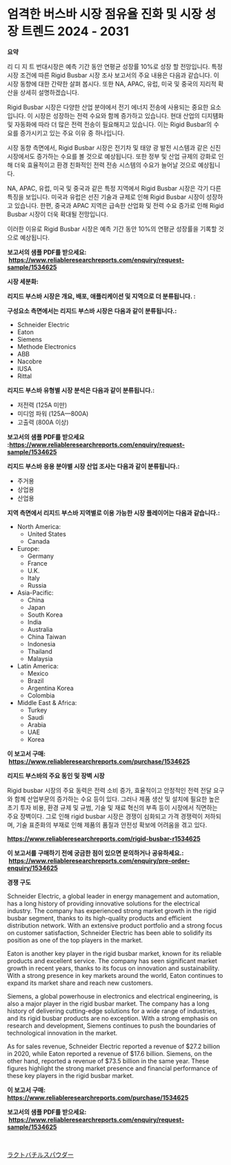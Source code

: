 <p><h1>엄격한 버스바 시장 점유율 진화 및 시장 성장 트렌드 2024 - 2031</h1></p><p><strong>요약</strong></p>
<p><p>리 디 지 트 번대시장은 예측 기간 동안 연평균 성장률 10%로 성장 할 전망입니다. 특정 시장 조건에 따른 Rigid Busbar 시장 조사 보고서의 주요 내용은 다음과 같습니다. 이 시장 동향에 대한 간략한 살펴 봅시다. 또한 NA, APAC, 유럽, 미국 및 중국의 지리적 확산을 상세히 설명하겠습니다.</p><p>Rigid Busbar 시장은 다양한 산업 분야에서 전기 에너지 전송에 사용되는 중요한 요소입니다. 이 시장은 성장하는 전력 수요와 함께 증가하고 있습니다. 현대 산업의 디지턤화 및 자동화에 따라 더 많은 전력 전송이 필요해지고 있습니다. 이는 Rigid Busbar의 수요를 증가시키고 있는 주요 이유 중 하나입니다.</p><p>시장 동향 측면에서, Rigid Busbar 시장은 전기차 및 태양 광 발전 시스템과 같은 신진 시장에서도 증가하는 수요를 볼 것으로 예상됩니다. 또한 정부 및 산업 규제의 강화로 인해 더욱 효율적이고 환경 친화적인 전력 전송 시스템의 수요가 늘어날 것으로 예상됩니다.</p><p>NA, APAC, 유럽, 미국 및 중국과 같은 특정 지역에서 Rigid Busbar 시장은 각기 다른 특징을 보입니다. 미국과 유럽은 선진 기술과 규제로 인해 Rigid Busbar 시장이 성장하고 있습니다. 한편, 중국과 APAC 지역은 급속한 산업화 및 전력 수요 증가로 인해 Rigid Busbar 시장이 더욱 확대될 전망입니다.</p><p>이러한 이유로 Rigid Busbar 시장은 예측 기간 동안 10%의 연평균 성장률을 기록할 것으로 예상됩니다.</p></p>
<p><strong>보고서의 샘플 PDF를 받으세요: &nbsp;<a href="https://www.reliableresearchreports.com/enquiry/request-sample/1534625">https://www.reliableresearchreports.com/enquiry/request-sample/1534625</a></strong></p>
<p><strong>시장 세분화:</strong></p>
<p><strong> 리지드 부스바 시장은 개요, 배포, 애플리케이션 및 지역으로 더 분류됩니다. :</strong></p>
<p><strong>구성요소 측면에서는 리지드 부스바 시장은 다음과 같이 분류됩니다.:</strong></p>
<p><ul><li>Schneider Electric</li><li>Eaton</li><li>Siemens</li><li>Methode Electronics</li><li>ABB</li><li>Nacobre</li><li>IUSA</li><li>Rittal</li></ul></p>
<p><strong> 리지드 부스바 유형별 시장 분석은 다음과 같이 분류됩니다.:</strong></p>
<p><ul><li>저전력 (125A 미만)</li><li>미디엄 파워 (125A—800A)</li><li>고출력 (800A 이상)</li></ul></p>
<p><strong>보고서의 샘플 PDF를 받으세요 :<a href="https://www.reliableresearchreports.com/enquiry/request-sample/1534625">https://www.reliableresearchreports.com/enquiry/request-sample/1534625</a></strong></p>
<p><strong> 리지드 부스바 응용 분야별 시장 산업 조사는 다음과 같이 분류됩니다.:</strong></p>
<p><ul><li>주거용</li><li>상업용</li><li>산업용</li></ul></p>
<p><strong>지역 측면에서 리지드 부스바 지역별로 이용 가능한 시장 플레이어는 다음과 같습니다.:</strong></p>
<p><ul>
    <li>
        North America:
        <ul>
            <li>United States</li>
            <li>Canada</li>
        </ul>
    </li>
    <li>
        Europe:
        <ul>
            <li>Germany</li>
            <li>France</li>
            <li>U.K.</li>
            <li>Italy</li>
            <li>Russia</li>
        </ul>
    </li>
    <li>
        Asia-Pacific:
        <ul>
            <li>China</li>
            <li>Japan</li>
            <li>South Korea</li>
            <li>India</li>
            <li>Australia</li>
            <li>China Taiwan</li>
            <li>Indonesia</li>
            <li>Thailand</li>
            <li>Malaysia</li>
        </ul>
    </li>
    <li>
        Latin America:
        <ul>
            <li>Mexico</li>
            <li>Brazil</li>
            <li>Argentina Korea</li>
            <li>Colombia</li>
        </ul>
    </li>
    <li>
        Middle East & Africa:
        <ul>
            <li>Turkey</li>
            <li>Saudi</li>
            <li>Arabia</li>
            <li>UAE</li>
            <li>Korea</li>
        </ul>
    </li>
    </ul></p>
<p><strong>이 보고서 구매: &nbsp;<a href="https://www.reliableresearchreports.com/purchase/1534625">https://www.reliableresearchreports.com/purchase/1534625</a></strong></p>
<p><strong>리지드 부스바의 주요 동인 및 장벽 시장</strong></p>
<p><p>Rigid busbar 시장의 주요 동력은 전력 소비 증가, 효율적이고 안정적인 전력 전달 요구와 함께 산업부문의 증가하는 수요 등이 있다. 그러나 제품 생산 및 설치에 필요한 높은 초기 투자 비용, 환경 규제 및 규범, 기술 및 재료 혁신의 부족 등이 시장에서 직면하는 주요 장벽이다. 그로 인해 rigid busbar 시장은 경쟁이 심화되고 가격 경쟁력이 저하되며, 기술 표준화의 부재로 인해 제품의 품질과 안전성 확보에 어려움을 겪고 있다.</p></p>
<p><strong><a href="https://www.reliableresearchreports.com/rigid-busbar-r1534625">https://www.reliableresearchreports.com/rigid-busbar-r1534625</a></strong></p>
<p><strong>이 보고서를 구매하기 전에 궁금한 점이 있으면 문의하거나 공유하세요.: &nbsp;<a href="https://www.reliableresearchreports.com/enquiry/pre-order-enquiry/1534625">https://www.reliableresearchreports.com/enquiry/pre-order-enquiry/1534625</a></strong></p>
<p><strong>경쟁 구도</strong></p>
<p><p>Schneider Electric, a global leader in energy management and automation, has a long history of providing innovative solutions for the electrical industry. The company has experienced strong market growth in the rigid busbar segment, thanks to its high-quality products and efficient distribution network. With an extensive product portfolio and a strong focus on customer satisfaction, Schneider Electric has been able to solidify its position as one of the top players in the market.</p><p>Eaton is another key player in the rigid busbar market, known for its reliable products and excellent service. The company has seen significant market growth in recent years, thanks to its focus on innovation and sustainability. With a strong presence in key markets around the world, Eaton continues to expand its market share and reach new customers.</p><p>Siemens, a global powerhouse in electronics and electrical engineering, is also a major player in the rigid busbar market. The company has a long history of delivering cutting-edge solutions for a wide range of industries, and its rigid busbar products are no exception. With a strong emphasis on research and development, Siemens continues to push the boundaries of technological innovation in the market.</p><p>As for sales revenue, Schneider Electric reported a revenue of $27.2 billion in 2020, while Eaton reported a revenue of $17.6 billion. Siemens, on the other hand, reported a revenue of $73.5 billion in the same year. These figures highlight the strong market presence and financial performance of these key players in the rigid busbar market.</p></p>
<p><strong>이 보고서 구매: &nbsp; <a href="https://www.reliableresearchreports.com/purchase/1534625">https://www.reliableresearchreports.com/purchase/1534625</a></strong></p>
<p><strong>보고서의 샘플 PDF를 받으세요: &nbsp;<a href="https://www.reliableresearchreports.com/enquiry/request-sample/1534625">https://www.reliableresearchreports.com/enquiry/request-sample/1534625</a></strong><strong></strong></p>
<p>&nbsp;</p>
<p><p><a href="https://github.com/one-cool-chick/Market-Research-Report-List-1/blob/main/151618319855.md">ラクトバチルスパウダー</a></p></p>